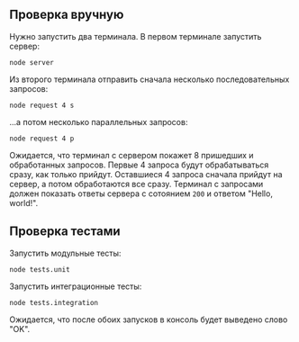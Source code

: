 ## Проверка вручную

Нужно запустить два терминала. В первом терминале запустить сервер:
```
node server
```
Из второго терминала отправить сначала несколько последовательных запросов:
```
node request 4 s
```
...а потом несколько параллельных запросов:
```
node request 4 p
```
Ожидается, что терминал с сервером покажет 8 пришедших и обработанных запросов. 
Первые 4 запроса будут обрабатываться сразу, как только прийдут. 
Оставшиеся 4 запроса сначала прийдут на сервер, а потом обработаются все сразу. 
Терминал с запросами должен показать ответы сервера с сотоянием `200` и ответом "Hello, world!".

## Проверка тестами

Запустить модульные тесты:
```
node tests.unit
```
Запустить интеграционные тесты:
```
node tests.integration
```
Ожидается, что после обоих запусков в консоль будет выведено слово "OK".
